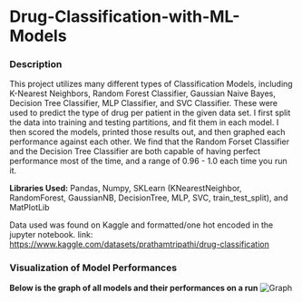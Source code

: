 # Drug-Classification-with-ML-Models
### Description
This project utilizes many different types of Classification Models, including K-Nearest Neighbors, Random Forest Classifier, Gaussian Naive Bayes, Decision Tree Classifier, MLP Classifier, and SVC Classifier. These were used to predict the type of drug per patient in the given data set. I first split the data into training and testing partitions, and fit them in each model. I then scored the models, printed those results out, and then graphed each performance against each other. We find that the Random Forset Classifier and the Decision Tree Classifier are both capable of having perfect performance most of the time, and a range of 0.96 - 1.0 each time you run it. 

**Libraries Used:** Pandas, Numpy, SKLearn (KNearestNeighbor, RandomForest, GaussianNB, DecisionTree, MLP, SVC, train_test_split), and MatPlotLib

Data used was found on Kaggle and formatted/one hot encoded in the jupyter notebook.
link: https://www.kaggle.com/datasets/prathamtripathi/drug-classification

### Visualization of Model Performances
**Below is the graph of all models and their performances on a run**
![Graph](https://github.com/lcswnn/Drug-Classification-with-ML-Models/assets/118494460/decd6c5e-5bf5-4985-a63e-853500e802a1)
